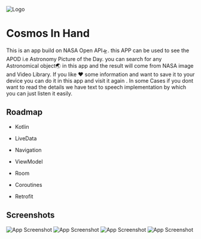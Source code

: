 
![Logo](screenshots/icon.jpg)


# Cosmos In Hand

This is an app build on NASA Open API🛸. this APP can be used to see
the APOD  i.e  Astronomy Picture of the Day.  you can search for 
any Astronomical object🌏 in this app and the result will come from
NASA image and Video Library.
If you like ❤ some information and want to save it to your device you
can do it in this app and visit it again .
In some Cases if you dont want to read the details we have 
text to speech implementation by which you can just listen it 
easily.




## Roadmap

- Kotlin

- LiveData

- Navigation

- ViewModel

- Room

- Coroutines 

- Retrofit




## Screenshots
![App Screenshot](screenshots/apod.jpg)
![App Screenshot](screenshots/search1.jpg)
![App Screenshot](screenshots/desc.jpg)
![App Screenshot](screenshots/saved.jpg)


